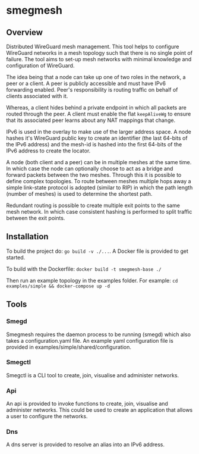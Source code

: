 # smegmesh

## Overview

Distributed WireGuard mesh management. This tool helps to configure WireGuard
networks in a mesh topology such that there is no single point of failure.
The tool aims to set-up mesh networks with minimal knowledge and
configuration of WireGuard.

The idea being that a node can take up one of two roles in the network, a
peer or a client. A peer is publicly accessible and must have IPv6 forwarding
enabled. Peer's responsibility is routing traffic on behalf of clients
associated with it.

Whereas, a client hides behind a private endpoint in which all packets are
routed through the peer. A client must enable the flat `keepAliveWg` to
ensure that its associated peer learns about any NAT mappings that change.

IPv6 is used in the overlay to make use of the larger address space.
A node hashes it's WireGuard public key to create an identifier
(the last 64-bits of the IPv6 address) and the mesh-id is hashed into
the first 64-bits of the IPv6 address to create the locator.

A node (both client and a peer) can be in multiple meshes at the same
time. In which case the node can optionally choose to act as a bridge
and forward packets between the two meshes. Through this it is possible
to define complex topologies. To route between meshes multiple hops away
a simple link-state protocol is adopted (similar to RIP) in which the
path length (number of meshes) is used to determine the shortest path.

Redundant routing is possible to create multiple exit points to the same
mesh network. In which case consistent hashing is performed to split traffic
between the exit points.

## Installation

To build the project do: `go build -v ./...`. A Docker file is provided
to get started.

To build with the Dockerfile:
`docker build -t smegmesh-base ./`

Then run an example topology in the examples folder. For example:
`cd examples/simple && docker-compose up -d`

## Tools

### Smegd
Smegmesh requires the daemon process to be running (smegd) which also takes
a configuration.yaml file. An example yaml configuration file is provided in
examples/simple/shared/configuration.

### Smegctl
Smegctl is a CLI tool to create, join, visualise and administer networks.

### Api
An api is provided to invoke functions to create, join, visualise and administer
networks. This could be used to create an application that allows a user
to configure the networks.

### Dns
A dns server is provided to resolve an alias into an IPv6 address.

